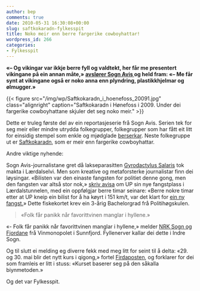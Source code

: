 ```yaml
---
author: bep
comments: true
date: 2010-05-31 16:30:08+00:00
slug: saftkokaradn-fylkesspit
title: Noko meir enn berre fargerike cowboyhattar!
wordpress_id: 266
categories:
- Fylkesspit
---
```


**«– Og vikingar var ikkje berre fyll og valdtekt, her får me presentert vikingane på ein annan måte,» [avslører Sogn Avis ](http://www.sognavis.no/lokale_nyhende/article5138069.ece)og held fram: «– Me får synt at vikingane også er noko anna enn plyndring, plastikkhjelmar og ølmugger.»**

{{< figure src="/img/wp/Saftkokaradn_i_hoenefoss_20091.jpg" class="alignright" caption="Saftkokaradn i Hønefoss i 2009. Under dei fargerike cowboyhattane skjuler det seg noko meir." >}}

<!--more-->

Dette er truleg første del av ein reportasjeserie frå Sogn Avis. Serien tek for seg meir eller mindre utrydda folkegrupper, folkegrupper som har fått eit litt for einsidig stempel som enkle og mjødglade [berserkar](http://no.wikipedia.org/wiki/Berserk). Neste folkegruppe ut er [Saftkokaradn](http://saftkokaradn.com/forum/), som er meir enn fargerike cowboyhattar.

Andre viktige nyhende:

Sogn Avis-journalistane gret då lakseparasitten [Gyrodactylus Salaris](http://www.ngo.grida.no/ngo/bellona/home/fakta/fakta2.htm) tok makta i Lærdalselvi. Men som kreative og metaforsterke journalistar finn dei løysingar. «Bilisten var den einaste fangsten for politiet denne gong, men den fangsten var altså stor nok,» [skriv avisa](http://www.sognavis.no/lokale_nyhende/article5135478.ece) om UP sin nye fangstplass i Lærdalstunnelen, med ein oppfølgjar berre timar seinare: «Berre nokre timar etter at UP kneip ein bilist for å ha køyrt i 151 km/t, var det klart for [ein ny fangst.](http://www.sognavis.no/lokale_nyhende/article5135948.ece)» Dette fiskekortet krev ein 3-årig Bachelorgrad frå Politihøgskulen.


<blockquote>«Folk får panikk når favorittvinen manglar i hyllene.»</blockquote>


«- Folk får panikk når favorittvinen manglar i hyllene,» melder [NRK Sogn og Fjordane](http://nrk.no/nyheter/distrikt/nrk_sogn_og_fjordane/1.7144577) frå Vinmonopolet i Sunnfjord. Fyllenerver kallar dei dette i Indre Sogn.

Og til slutt ei melding eg diverre fekk med meg litt for seint til å delta: «29. og 30. mai blir det nytt kurs i qigong,» fortel [Firdaposten](http://www.firdaposten.no/lokalnytt/article5123814.ece), og forklarer for dei som framleis er litt i stuss: «Kurset baserer seg på den såkalla biynmetoden.»

Og det var Fylkesspit.

